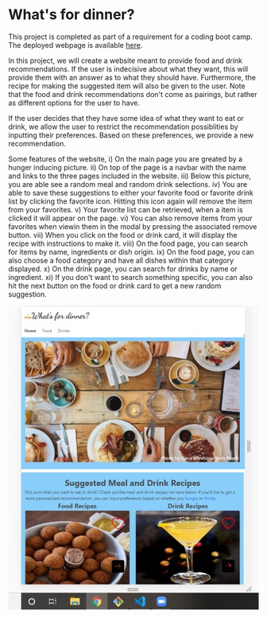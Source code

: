 # What's for dinner?

This project is completed as part of a requirement for a coding boot camp.  The deployed webpage is available [here](https://jalbert12485.github.io/whats-for-dinner/).

In this project, we will create a website meant to provide food and drink recommendations.  If the user is indecisive about what they want, this will provide them with an answer as to what they should have.  Furthermore, the recipe for making the suggested item will also be given to the user.  Note that the food and drink recommendations don't come as pairings, but rather as different options for the user to have.

If the user decides that they have some idea of what they want to eat or drink, we allow the user to restrict the recommendation possiblities by inputting their preferences.  Based on these preferences, we provide a new recommendation.

Some features of the website,
i) On the main page you are greated by a hunger inducing picture.
ii) On top of the page is a navbar with the name and links to the three pages included in the website.
iii) Below this picture, you are able see a random meal and random drink selections.
iv) You are able to save these suggestions to either your favorite food or favorite drink list by clicking the favorite icon.  Hitting this icon again will remove the item from your favorites.
v) Your favorite list can be retrieved, when a item is clicked it will appear on the page.
vi) You can also remove items from your favorites when viewin them in the modal by pressing the associated remove button.
vii) When you click on the food or drink card, it will display the recipe with instructions to make it.
viii) On the food page, you can search for items by name, ingredients or dish origin.
ix) On the food page, you can also choose a food category and have all dishes within that category displayed.
x) On the drink page, you can search for drinks by name or ingredient.
xi) If you don't want to search something specific, you can also hit the next button on the food or drink card to get a new random suggestion.

![Screenshot](Screenshot.png)
